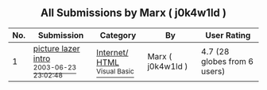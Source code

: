 ﻿<div align="center">

## All Submissions by Marx \( j0k4w1ld \)

</div>

No.  | Submission | Category | By   | User Rating
---- | ---------- | -------- | ---- | -----------
1 | [picture lazer intro<br /><sup>2003-06-23 23:02:48</sup>](https://github.com/Planet-Source-Code/marx-j0k4w1ld-picture-lazer-intro__1-48201) | [Internet/ HTML<br /><sup>Visual Basic</sup>](../ByCategory/internet-html__1-34.md) | Marx \( j0k4w1ld \) | 4.7 (28 globes from 6 users)
